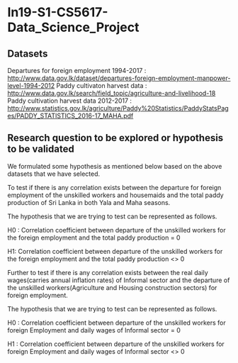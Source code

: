 # In19-S1-CS5617-Data_Science_Project

## Datasets 
Departures for foreign employment 1994-2017 : http://www.data.gov.lk/dataset/departures-foreign-employment-manpower-level-1994-2012
Paddy cultivaton harvest data : http://www.data.gov.lk/search/field_topic/agriculture-and-livelihood-18
Paddy cultivation harvest data 2012-2017 : http://www.statistics.gov.lk/agriculture/Paddy%20Statistics/PaddyStatsPages/PADDY_STATISTICS_2016-17_MAHA.pdf

## Research question to be explored or hypothesis to be validated

We formulated some hypothesis as mentioned below based on the above datasets that we have selected.

To test if there is any correlation exists between the departure for foreign employment of the unskilled workers and housemaids and the total paddy production of Sri Lanka in both Yala and Maha seasons.

The hypothesis that we are trying to test can be represented as follows.

H0 : Correlation coefficient between departure of the unskilled workers for the foreign employment and the total paddy production = 0

H1: Correlation coefficient between departure of the unskilled workers for the foreign employment and the total paddy production <> 0
	
Further to test if there is any correlation exists between the real daily wages(carries annual inflation rates) of Informal sector and the departure of the unskilled workers(Agriculture and Housing construction sectors) for foreign employment.

The hypothesis that we are trying to test can be represented as follows.

H0 :  Correlation coefficient between departure of the unskilled workers for foreign Employment and daily wages of Informal sector = 0

H1 : Correlation coefficient between departure of the unskilled workers for foreign Employment and daily wages of Informal sector <> 0


